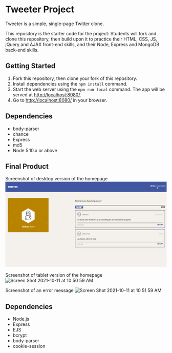 # Tweeter Project

Tweeter is a simple, single-page Twitter clone.

This repository is the starter code for the project: Students will fork and clone this repository, then build upon it to practice their HTML, CSS, JS, jQuery and AJAX front-end skills, and their Node, Express and MongoDB back-end skills.

## Getting Started

1. Fork this repository, then clone your fork of this repository.
2. Install dependencies using the `npm install` command.
3. Start the web server using the `npm run local` command. The app will be served at <http://localhost:8080/>.
4. Go to <http://localhost:8080/> in your browser.

## Dependencies

- body-parser
- chance
- Express
- md5
- Node 5.10.x or above

## Final Product
Screenshot of desktop version of the homepage
![Screen Shot 2021-10-11 at 10 50 28 AM](https://github.com/volkanb/tweeter/blob/master/docs/homepage-desktop.png?raw=true)

Screenshot of tablet version of the homepage
![Screen Shot 2021-10-11 at 10 50 59 AM](https://user-images.githubusercontent.com/5632196/136812073-9950679b-e97a-4126-918b-de468cef51a2.png)

Screenshot of an error message
![Screen Shot 2021-10-11 at 10 51 59 AM](https://user-images.githubusercontent.com/5632196/136812188-46960f0d-efe3-47ca-a2ff-e61f24e45e78.png)


## Dependencies

- Node.js
- Express
- EJS
- bcrypt
- body-parser
- cookie-session
